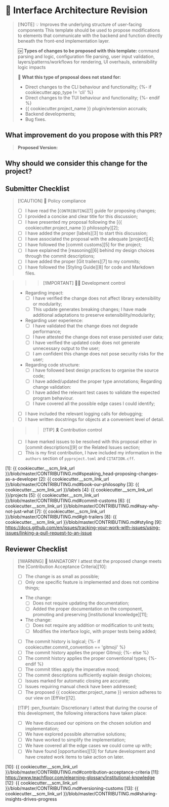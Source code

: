 # :bridge_at_night: Interface Architecture Revision

> [!NOTE] :bulb: Improves the underlying structure of user-facing components
> This template should be used to propose modifications to elements that communicate with the backend and function directly beneath the front-end implementation layer.
>
> :ok: **Types of changes to be proposed with this template:** command parsing and logic, configuration file parsing, user input validation, layers/patterns/workflows for rendering, UI overhauls, extensibility logic impacts
>
> :no_good: **What this type of proposal does not stand for:**
>
> - Direct changes to the CLI behaviour and functionality;
{%- if cookiecutter.app_type != 'cli' %}
> - Direct changes to the TUI behaviour and functionality;
{%- endif %}
> - {{ cookiecutter.project_name }} plugin/extension accruals;
> - Backend developments;
> - Bug fixes.

## What improvement do you propose with this PR?

<!-- Describe WHAT your proposal refers to, with as much detail as possible -->

> **Proposed Version:** <!-- What is your proposed version following the EffVer scheme? -->

## Why should we consider this change for the project?

<!--
  Defend the reasons why this improvement is important moving forward
  What is the motivation for proposing the improvement in question?
  What benefits does it bring to users, even if indirectly?
  What would be considered a successful outcome for this development from your perspective?

  Feel free to bring some of your personal experience as a {{ cookiecutter.project_name }} developer to let us understand the circumstances that led to this proposal
-->

## Submitter Checklist

<!--
  Mark complying items as they are delivered with `[x]`
  Single out unnecessary or unworkable items with `[~]`
-->

> [!CAUTION] :scroll: Policy compliance
>
> - [ ] I have read the [`CONTRIBUTING`][1] guide for proposing changes;
> - [ ] I provided a concise and clear title for this discussion;
> - [ ] I have presented my proposal following the [{{ cookiecutter.project_name }} philosophy][2];
> - [ ] I have added the proper [labels][3] to start this discussion;
> - [ ] I have associated the proposal with the adequate [project][4];
> - [ ] I have followed the [commit customs][5] for the project;
> - [ ] I have explained the [reasoning][6] behind my design choices through the commit descriptions;
> - [ ] I have added the proper [Git trailers][7] to my commits;
> - [ ] I have followed the [Styling Guide][8] for code and Markdown files.

>>> [!IMPORTANT] :technologist: Development control
>
> - Regarding impact: <!-- Pick only one -->
>   - [ ] I have verified the change does not affect library extensibility or modularity;
>   - [ ] This update generates breaking changes; I have made additional adaptations to preserve extensibility/modularity;
> - Regarding user experience:
>   - [ ] I have validated that the change does not degrade performance;
>   - [ ] I have attested the change does not erase persisted user data;
>   - [ ] I have verified the updated code does not generate unnecessary output to the user;
>   - [ ] I am confident this change does not pose security risks for the user;
> - Regarding code structure:
>   - [ ] I have followed best design practices to organise the source code;
>   - [ ] I have added/updated the proper type annotations;
> Regarding change validation:
>   - [ ] I have added the relevant test cases to validate the expected program behaviour.
>   - [ ] I have covered all the possible edge cases I could identify;
> - [ ] I have included the relevant logging calls for debugging;
> - [ ] I have written docstrings for objects at a convenient level of detail.

>>> [!TIP] :reminder_ribbon: Contribution control
>
> - [ ] I have marked issues to be resolved with this proposal either in [commit descriptions][9] or the Related Issues section;
> - [ ] This is my first contribution, I have included my information in the `authors` section of `pyproject.toml` and `CITATION.cff`.

[1]: {{ cookiecutter.__scm_link_url }}/blob/master/CONTRIBUTING.md#speaking_head-proposing-changes-as-a-developer
[2]: {{ cookiecutter.__scm_link_url }}/blob/master/CONTRIBUTING.md#book-our-philosophy
[3]: {{ cookiecutter.__scm_link_url }}/labels
[4]: {{ cookiecutter.__scm_link_url }}/projects
[5]: {{ cookiecutter.__scm_link_url }}/blob/master/CONTRIBUTING.md#commit-customs
[6]: {{ cookiecutter.__scm_link_url }}/blob/master/CONTRIBUTING.md#say-why-not-just-what
[7]: {{ cookiecutter.__scm_link_url }}/blob/master/CONTRIBUTING.md#git-trailers
[8]: {{ cookiecutter.__scm_link_url }}/blob/master/CONTRIBUTING.md#styling
[9]: https://docs.github.com/en/issues/tracking-your-work-with-issues/using-issues/linking-a-pull-request-to-an-issue

## Reviewer Checklist

> [!WARNING] :passport_control: MANDATORY
> I attest that the proposed change meets the [Contribution Acceptance Criteria][10]:
>
> - [ ] The change is as small as possible;
> - [ ] Only one specific feature is implemented and does not combine things;
> - The change: <!-- Pick only one -->
>   - [ ] Does not require updating the documentation;
>   - [ ] Added the proper documentation on the component, promoting and preserving [institutional knowledge][11];
> - The change: <!-- Pick only one -->
>   - [ ] Does not require any addition or modification to unit tests;
>   - [ ] Modifies the interface logic, with proper tests being added;
> - [ ] The commit history is logical;
{%- if cookiecutter.commit_convention == 'gitmoji' %}
> - [ ] The commit history applies the proper Gitmoji;
{%- else %}
> - [ ] The commit history applies the proper conventional types;
{%- endif %}
> - [ ] The commit titles apply the imperative mood;
> - [ ] The commit descriptions sufficiently explain design choices;
> - [ ] Issues marked for automatic closing are accurate;
> - [ ] Issues requiring manual check have been addressed;
> - [ ] The proposed {{ cookiecutter.project_name }} version adheres to our view on [EffVer][12].

> [!TIP] :pen_fountain: Discretionary
> I attest that during the course of this development, the following interactions have taken place:
>
> - [ ] We have discussed our opinions on the chosen solution and implementation;
> - [ ] We have explored possible alternative solutions;
> - [ ] We have worked to simplify the implementation;
> - [ ] We have covered all the edge cases we could come up with;
> - [ ] We have found [opportunities][13] for future development and have created work items to take action on later.

[10]: {{ cookiecutter.__scm_link_url }}/blob/master/CONTRIBUTING.md#contribution-acceptance-criteria
[11]: https://www.teachfloor.com/elearning-glossary/institutional-knowledge
[12]: {{ cookiecutter.__scm_link_url }}/blob/master/CONTRIBUTING.md#versioning-customs
[13]: {{ cookiecutter.__scm_link_url }}/blob/master/CONTRIBUTING.md#sharing-insights-drives-progress
